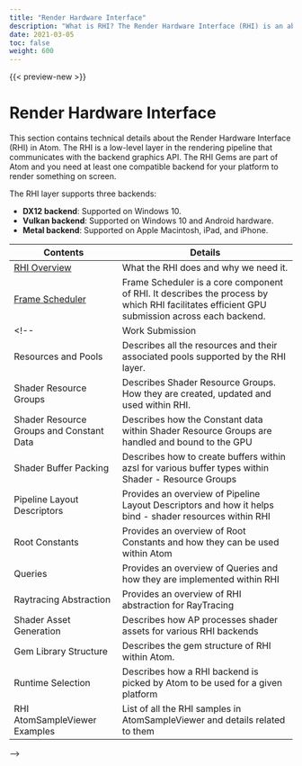 ```yaml
---
title: "Render Hardware Interface"
description: "What is RHI? The Render Hardware Interface (RHI) is an abstraction layer over several platform-specific graphics APIs."
date: 2021-03-05
toc: false
weight: 600
---
```


{{< preview-new >}}

# Render Hardware Interface
This section contains technical details about the Render Hardware Interface (RHI) in Atom. The RHI is a low-level layer in the rendering pipeline that communicates with the backend graphics API. The RHI Gems are part of Atom and you need at least one compatible backend for your platform to render something on screen. 

The RHI layer supports three backends:
- **DX12 backend**: Supported on Windows 10.
- **Vulkan backend**: Supported on Windows 10 and Android hardware.
- **Metal backend**: Supported on Apple Macintosh, iPad, and iPhone.


| Contents                        | Details |
|--------------------------------------|---------|
| [RHI Overview](rhi.md) | What the RHI does and why we need it. |
| [Frame Scheduler](frame-scheduler.md) | Frame Scheduler is a core component of RHI. It describes the process by which RHI facilitates efficient GPU submission across each backend. | 
<!-- | Work Submission | Describes the API used to submit work to the GPU. This includes draw, dispatch, blit or ray tracing work |
| Resources and Pools | Describes all the resources and their associated pools supported by the RHI layer. |
| Shader Resource Groups | Describes Shader Resource Groups. How they are created, updated and used within RHI. |
| Shader Resource Groups and Constant Data | Describes how the Constant data within Shader Resource Groups are handled and bound to the GPU |
| Shader Buffer Packing | Describes how to create buffers within azsl for various buffer types within Shader - Resource Groups |
| Pipeline Layout Descriptors | Provides an overview of Pipeline Layout Descriptors and how it helps bind - shader resources within RHI |
| Root Constants | Provides an overview of Root Constants and how they can be used within Atom |
| Queries | Provides an overview of Queries and how they are implemented within RHI |
| Raytracing Abstraction | Provides an overview of RHI abstraction for RayTracing |
| Shader Asset Generation | Describes how AP processes shader assets for various RHI backends |
| Gem Library Structure | Describes the gem structure of RHI within Atom. |
| Runtime Selection | Describes how a RHI backend is picked by Atom to be used for a given platform |
| RHI AtomSampleViewer Examples | List of all the RHI samples in AtomSampleViewer and details related to them  |
 -->